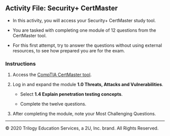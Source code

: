 ## Activity File: Security+ CertMaster

- In this activity, you will access your Security+ CertMaster study tool.

- You are tasked with completing one module of 12 questions from the CertMaster tool.

- For this first attempt, try to answer the questions without using external resources, to see how prepared you are for the exam.

### Instructions

1. Access the [CompTIA CertMaster tool](https://www.comptia.org/training/certmaster-practice/security). 

2. Log in and expand the module **1.0 Threats, Attacks and Vulnerabilities**. 

    - Select **1.4 Explain penetration testing concepts**.

    - Complete the twelve questions.

3. After completing the module, note your Most Challenging Questions.

---

© 2020 Trilogy Education Services, a 2U, Inc. brand. All Rights Reserved.

